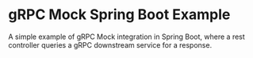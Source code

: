 # gRPC Mock Spring Boot Example

A simple example of gRPC Mock integration in Spring Boot, where a rest controller queries a gRPC downstream service for a response.